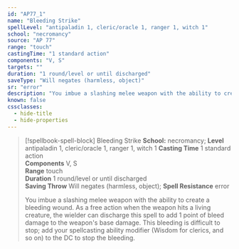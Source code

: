 ```yaml
---
id: "AP77_1"
name: "Bleeding Strike"
spellLevel: "antipaladin 1, cleric/oracle 1, ranger 1, witch 1"
school: "necromancy"
source: "AP 77"
range: "touch"
castingTime: "1 standard action"
components: "V, S"
targets: ""
duration: "1 round/level or until discharged"
saveType: "Will negates (harmless, object)"
sr: "error"
description: "You imbue a slashing melee weapon with the ability to create a bleeding wound. As a free action when the weapon hits a living creature, the wielder can discharge this spell to add 1 point of bleed damage to the weapon's base damage. This bleeding is difficult to stop; add your spellcasting ability modifier (Wisdom for clerics, and so on) to the DC to stop the bleeding."
known: false
cssclasses:
  - hide-title
  - hide-properties
---
```


> [!spellbook-spell-block] Bleeding Strike
> **School:** necromancy; **Level** antipaladin 1, cleric/oracle 1, ranger 1, witch 1
> **Casting Time** 1 standard action  
> **Components** V, S  
> **Range** touch  
> **Duration** 1 round/level or until discharged  
> **Saving Throw** Will negates (harmless, object); **Spell Resistance** error
> 
> You imbue a slashing melee weapon with the ability to create a bleeding wound. As a free action when the weapon hits a living creature, the wielder can discharge this spell to add 1 point of bleed damage to the weapon's base damage. This bleeding is difficult to stop; add your spellcasting ability modifier (Wisdom for clerics, and so on) to the DC to stop the bleeding.